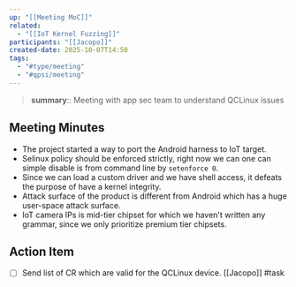 ```yaml
---
up: "[[Meeting MoC]]"
related:
  - "[[IoT Kernel Fuzzing]]"
participants: "[[Jacopo]]"
created-date: 2025-10-07T14:50
tags:
  - "#type/meeting"
  - "#qpsi/meeting"
---
```


> **summary**:: Meeting with app sec team to understand QCLinux issues

## Meeting Minutes

- The project started a way to port the Android harness to IoT target.
- Selinux policy should be enforced strictly, right now we can one can simple disable is from command line by `setenforce 0`.
- Since we can load a custom driver and we have shell access, it defeats the purpose of have a kernel integrity. 
- Attack surface of the product is different from Android which has a huge user-space attack surface.
- IoT camera IPs is mid-tier chipset for which we haven't written any grammar, since we only prioritize premium tier chipsets. 

## Action Item

- [ ] Send list of CR which are valid for the QCLinux device. [[Jacopo]] #task